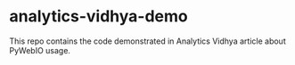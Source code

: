 # analytics-vidhya-demo
This repo contains the code demonstrated in Analytics Vidhya article about PyWebIO usage. 
